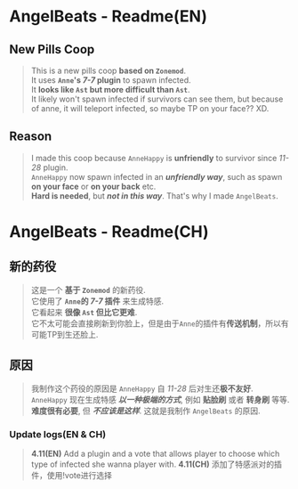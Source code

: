 # AngelBeats - Readme(EN)
 
## New Pills Coop
> This is a new pills coop **based on `Zonemod`**.  
> It uses **`Anne`'s _7-7_ plugin** to spawn infected.  
> It **looks like `Ast` but more difficult than `Ast`**.  
> It likely won't spawn infected if survivors can see them, but because of anne, it will teleport infected, so maybe TP on your face?? XD.  

## Reason
> I made this coop because `AnneHappy` is **unfriendly** to survivor since _11-28_ plugin.  
> `AnneHappy` now spawn infected in an **_unfriendly way_**, such as spawn **on your face** or **on your back** etc.  
> **Hard is needed**, but **_not in this way_**. That's why I made `AngelBeats`.

# AngelBeats - Readme(CH)
 
## 新的药役
> 这是一个 **基于 `Zonemod`** 的新药役.  
> 它使用了 **`Anne`的 _7-7_ 插件** 来生成特感.  
> 它看起来 **很像 `Ast` 但比它更难**.  
> 它不太可能会直接刷新到你脸上，但是由于`Anne`的插件有**传送机制**，所以有可能TP到生还脸上.  

## 原因
> 我制作这个药役的原因是 `AnneHappy` 自 _11-28_ 后对生还**极不友好**.  
> `AnneHappy` 现在生成特感 **_以一种极端的方式_**, 例如 **贴脸刷** 或者 **转身刷** 等等.  
> **难度很有必要**, 但 **_不应该是这样_**. 这就是我制作 `AngelBeats` 的原因. 

### Update logs(EN & CH)
> **4.11(EN)** 
> Add a plugin and a vote that allows player to choose which type of infected she wanna player with.
> **4.11(CH)**
> 添加了特感派对的插件，使用!vote进行选择
